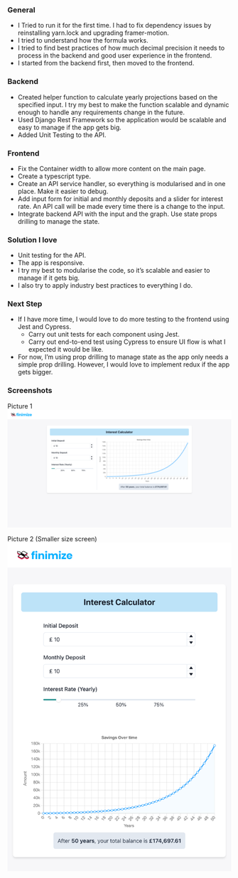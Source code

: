 ### General

-   I Tried to run it for the first time. I had to fix dependency issues by reinstalling yarn.lock and upgrading framer-motion.
-   I tried to understand how the formula works.
-   I tried to find best practices of how much decimal precision it needs to process in the backend and good user experience in the frontend.
-   I started from the backend first, then moved to the frontend.

### Backend

-   Created helper function to calculate yearly projections based on the specified input.
    I try my best to make the function scalable and dynamic enough to handle any requirements change in the future.
-   Used Django Rest Framework so the application would be scalable and easy to manage if the app gets big.
-   Added Unit Testing to the API.

### Frontend

-   Fix the Container width to allow more content on the main page.
-   Create a typescript type.
-   Create an API service handler, so everything is modularised and in one place. Make it easier to debug.
-   Add input form for initial and monthly deposits and a slider for interest rate. An API call will be made every time there is a change to the input.
-   Integrate backend API with the input and the graph. Use state props drilling to manage the state.

### Solution I love

-   Unit testing for the API.
-   The app is responsive.
-   I try my best to modularise the code, so it’s scalable and easier to manage if it gets big.
-   I also try to apply industry best practices to everything I do.

### Next Step

-   If I have more time, I would love to do more testing to the frontend using Jest and Cypress.
    -   Carry out unit tests for each component using Jest.
    -   Carry out end-to-end test using Cypress to ensure UI flow is what I expected it would be like.
-   For now, I’m using prop drilling to manage state as the app only needs a simple prop drilling. However, I would love to implement redux if the app gets bigger.

### Screenshots

Picture 1
![Picture 1](images/picture-1.png)

Picture 2 (Smaller size screen)
![Picture 2](images/picture-2.png)
